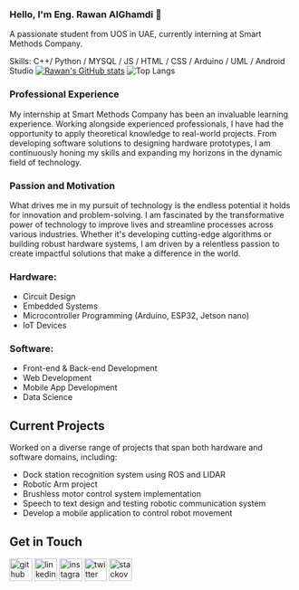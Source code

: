 ### Hello, I'm Eng. Rawan AlGhamdi 👋
A passionate student from UOS in UAE, currently interning at Smart Methods Company.

Skills: C++/ Python / MYSQL / JS / HTML / CSS / Arduino / UML / Android Studio
[![Rawan's GitHub stats](https://github-readme-stats.vercel.app/api?username=ItsRawanMoha)](https://github.com/ItsRawanMoha/github-readme-stats) ![Top Langs](https://github-readme-stats.vercel.app/api/top-langs/?username=ItsRawanMOha&layout=compact)


### Professional Experience
My internship at Smart Methods Company has been an invaluable learning experience. Working alongside experienced professionals, I have had the opportunity to apply theoretical knowledge to real-world projects.
From developing software solutions to designing hardware prototypes, I am continuously honing my skills and expanding my horizons in the dynamic field of technology.

### Passion and Motivation
What drives me in my pursuit of technology is the endless potential it holds for innovation and problem-solving. I am fascinated by the transformative power of technology to improve lives and streamline processes across various industries. 
Whether it's developing cutting-edge algorithms or building robust hardware systems, I am driven by a relentless passion to create impactful solutions that make a difference in the world.

### Hardware:
- Circuit Design
- Embedded Systems
- Microcontroller Programming (Arduino, ESP32, Jetson nano)
- IoT Devices

### Software:
- Front-end & Back-end Development
- Web Development
- Mobile App Development
- Data Science

## Current Projects
Worked on a diverse range of projects that span both hardware and software domains, including:
- Dock station recognition system using ROS and LIDAR
- Robotic Arm project
- Brushless motor control system implementation
- Speech to text design and testing robotic communication system
- Develop a mobile application to control robot movement
  
## Get in Touch
[<img src='https://cdn.jsdelivr.net/npm/simple-icons@3.0.1/icons/github.svg' alt='github' height='40'>](https://github.com/ItsRawanMoha)  [<img src='https://cdn.jsdelivr.net/npm/simple-icons@3.0.1/icons/linkedin.svg' alt='linkedin' height='40'>](https://www.linkedin.com/in/ItsRawanMoha/)  [<img src='https://cdn.jsdelivr.net/npm/simple-icons@3.0.1/icons/instagram.svg' alt='instagram' height='40'>](https://www.instagram.com/ItsRawanMoha/)  [<img src='https://cdn.jsdelivr.net/npm/simple-icons@3.0.1/icons/twitter.svg' alt='twitter' height='40'>](https://twitter.com/ItsRawanMoha)  [<img src='https://cdn.jsdelivr.net/npm/simple-icons@3.0.1/icons/stackoverflow.svg' alt='stackoverflow' height='40'>](https://stackoverflow.com/users/ItsRawanMoha)  

<!---
ItsRawanMoha/ItsRawanMoha is a ✨ special ✨ repository because its `README.md` (this file) appears on your GitHub profile.
You can click the Preview link to take a look at your changes.
--->
